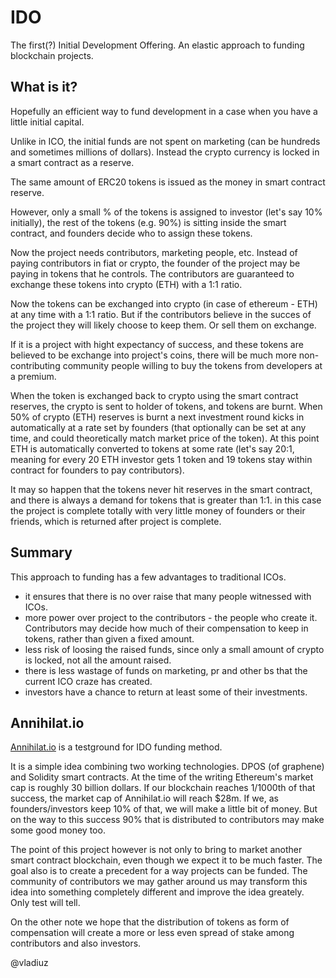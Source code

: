 # IDO

The first(?) Initial Development Offering. An elastic approach to funding blockchain projects.

## What is it?

Hopefully an efficient way to fund development in a case when you have a little initial capital. 

Unlike in ICO, the initial funds are not spent on marketing (can be hundreds and sometimes millions of dollars). Instead the crypto currency is locked in a smart contract as a reserve.

The same amount of ERC20 tokens is issued as the money in smart contract reserve.

However, only a small % of the tokens is assigned to investor (let's say 10% initially), the rest of the tokens (e.g. 90%) is sitting inside the smart contract, and founders decide who to assign these tokens.

Now the project needs contributors, marketing people, etc. Instead of paying contributors in fiat or crypto, the founder of the project may be paying in tokens that he controls. The contributors are guaranteed to exchange these tokens into crypto (ETH) with a 1:1 ratio.

Now the tokens can be exchanged into crypto (in case of ethereum - ETH) at any time with a 1:1 ratio. But if the contributors believe in the succes of the project they will likely choose to keep them. Or sell them on exchange.

If it is a project with hight expectancy of success, and these tokens are believed to be exchange into project's coins, there will be much more non-contributing community people willing to buy the tokens from developers at a premium.

When the token is exchanged back to crypto using the smart contract reserves, the crypto is sent to holder of tokens, and tokens are burnt. When 50% of crypto (ETH) reserves is burnt a next investment round kicks in automatically at a rate set by founders (that optionally can be set at any time, and could theoretically match market price of the token). At this point ETH is automatically converted to tokens at some rate (let's say 20:1, meaning for every 20 ETH investor gets 1 token and 19 tokens stay within contract for founders to pay contributors).

It may so happen that the tokens never hit reserves in the smart contract, and there is always a demand for tokens that is greater than 1:1. in this case the project is complete totally with very little money of founders or their friends, which is returned after project is complete.

## Summary

This approach to funding has a few advantages to traditional ICOs.

 * it ensures that there is no over raise that many people witnessed with ICOs. 
 * more power over project to the contributors - the people who create it. Contributors may decide how much of their compensation to keep in tokens, rather than given a fixed amount.
 * less risk of loosing the raised funds, since only a small amount of crypto is locked, not all the amount raised.
 * there is less wastage of funds on marketing, pr and other bs that the current ICO craze has created.
 * investors have a chance to return at least some of their investments.

## Annihilat.io

[Annihilat.io](https://annihilat.io/) is a testground for IDO funding method.

It is a simple idea combining two working technologies. DPOS (of graphene) and Solidity smart contracts. At the time of the writing Ethereum's market cap is roughly 30 billion dollars. If our blockchain reaches 1/1000th of that success, the market cap of Annihilat.io will reach $28m. If we, as founders/investors keep 10% of that, we will make a little bit of money. But on the way to this success 90% that is distributed to contributors may make some good money too.

The point of this project however is not only to bring to market another smart contract blockchain, even though we expect it to be much faster. The goal also is to create a precedent for a way projects can be funded. The community of contributors we may gather around us may transform this idea into something completely different and improve the idea greately. Only test will tell.

On the other note we hope that the distribution of tokens as form of compensation will create a more or less even spread of stake among contributors and also investors.

@vladiuz
